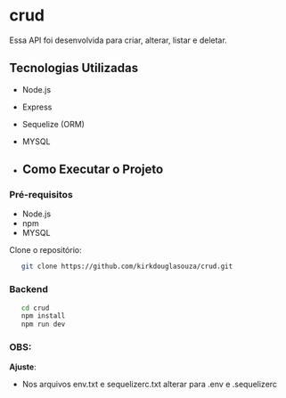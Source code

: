 # crud

Essa API foi desenvolvida para criar, alterar, listar e deletar.

## Tecnologias Utilizadas

  - Node.js
  - Express
  - Sequelize (ORM)
  - MYSQL
 
  - ## Como Executar o Projeto

### Pré-requisitos

- Node.js
- npm 
- MYSQL

 Clone o repositório:
```sh
   git clone https://github.com/kirkdouglasouza/crud.git
```
### Backend
```sh
   cd crud
   npm install
   npm run dev
```


### OBS:

  **Ajuste**:
  - Nos arquivos env.txt e sequelizerc.txt alterar para .env e .sequelizerc
